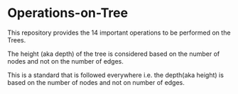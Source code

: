 Operations-on-Tree
============================

This repository provides the 14 important operations to be performed on the Trees.

The height (aka depth) of the tree is considered based on the number of nodes and not on the number of edges.

This is a standard that is followed everywhere i.e. the depth(aka height) is based on the number of nodes and not on number of edges.
